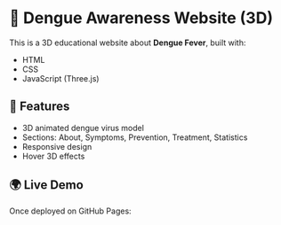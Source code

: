 # 🦟 Dengue Awareness Website (3D)

This is a 3D educational website about **Dengue Fever**, built with:
- HTML
- CSS
- JavaScript (Three.js)

## 🚀 Features
- 3D animated dengue virus model
- Sections: About, Symptoms, Prevention, Treatment, Statistics
- Responsive design
- Hover 3D effects

## 🌍 Live Demo
Once deployed on GitHub Pages:
